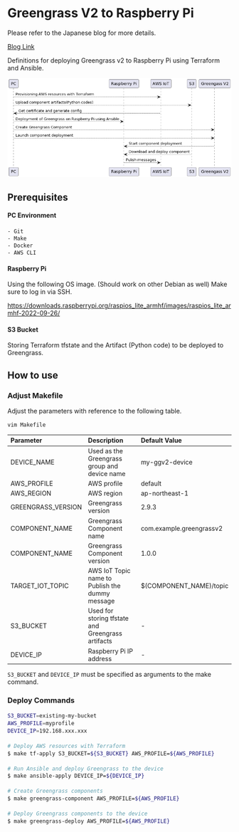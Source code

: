 # Greengrass V2 to Raspberry Pi 

Please refer to the Japanese blog for more details.

[Blog Link](https://yomon.hatenablog.com/entry/2022/02/greengrassv2_terraform_ansible)

Definitions for deploying Greengrass v2 to Raspberry Pi using Terraform and Ansible.

![](./image.png)


## Prerequisites


#### PC Environment
    - Git
    - Make
    - Docker
    - AWS CLI

#### Raspberry Pi

Using the following OS image. (Should work on other Debian as well)
Make sure to log in via SSH.

https://downloads.raspberrypi.org/raspios_lite_armhf/images/raspios_lite_armhf-2022-09-26/

#### S3 Bucket
Storing Terraform tfstate and the Artifact (Python code) to be deployed to Greengrass.

## How to use

### Adjust Makefile

Adjust the parameters with reference to the following table.

```sh
vim Makefile
```

|Parameter|	Description	|Default Value|
|:--|:--|:--|
|DEVICE_NAME|Used as the Greengrass group and device name|my-ggv2-device|
|AWS_PROFILE|AWS profile|default|
|AWS_REGION|AWS region|ap-northeast-1|
|GREENGRASS_VERSION|Greengrass version|2.9.3|
|COMPONENT_NAME| Greengrass Component name|com.example.greengrassv2|
|COMPONENT_NAME| Greengrass Component version|1.0.0|
|TARGET_IOT_TOPIC|AWS IoT Topic name to Publish the dummy message|$(COMPONENT_NAME)/topic|
|S3_BUCKET| Used for storing tfstate and Greengrass artifacts|-|
|DEVICE_IP| Raspberry Pi IP address|-|


`S3_BUCKET` and `DEVICE_IP` must be specified as arguments to the make command.


### Deploy Commands

```sh
S3_BUCKET=existing-my-bucket
AWS_PROFILE=myprofile
DEVICE_IP=192.168.xxx.xxx

# Deploy AWS resources with Terraform
$ make tf-apply S3_BUCKET=${S3_BUCKET} AWS_PROFILE=${AWS_PROFILE}

# Run Ansible and deploy Greengrass to the device
$ make ansible-apply DEVICE_IP=${DEVICE_IP}

# Create Greengrass components
$ make greengrass-component AWS_PROFILE=${AWS_PROFILE}

# Deploy Greengrass components to the device
$ make greengrass-deploy AWS_PROFILE=${AWS_PROFILE}
```
